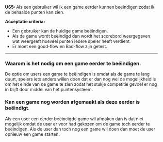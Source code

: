 **US5:** Als een gebruiker wil ik een game eerder kunnen beëindigen zodat ik de behaalde punten kan zien.

**Acceptatie criteria:**
- Een gebruiker kan de huidige game beëindigen.
- Als de game wordt beëindigd dan wordt het scorebord weergegeven wat weergeeft hoeveel punten iedere speler heeft verdient.
- Er moet een good-flow en Bad-flow zijn getest.

-------------------------------------------
### Waarom is het nodig om een game eerder te beëindigen.
De optie om users een game te beëindigen is omdat als de game te lang duurt, spelers iets anders willen doen dat er dan nog wel de mogelijkheid is om het einde van de game te zien zodat het stukje competitie gevoel er nog in blijft door middel van het puntensysteem.

### Kan een game nog worden afgemaakt als deze eerder is beëindigt.
Als een user een eerder beëindigde game wil afmaken dan is dat niet mogelijk omdat de user er voor had gekozen om de game toch eerder te beëindigen. Als de user dan toch nog een game wil doen dan moet de user opnieuw een game starten.